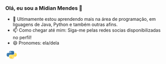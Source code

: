 ### Olá, eu sou a Midian Mendes 👋

- 🌱 Ultimamente estou aprendendo mais na área de programação, em liguagens de Java, Python e também outras afins.
- 📫 Como chegar até mim: Siga-me pelas redes socias disponibilizadas no perfil!
- 😄 Pronomes: ela/dela


<img align="center" alt="Rafa-Python" height="30" width="40" src="https://raw.githubusercontent.com/devicons/devicon/master/icons/python/python-original.svg">

